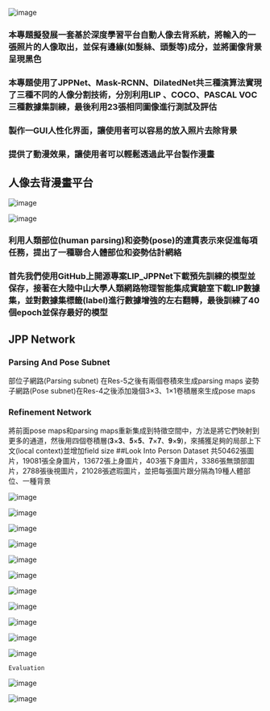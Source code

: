 ![image](https://github.com/03053020ITE/person-remove-background/blob/master/topic.PNG)

### 本專題擬發展一套基於深度學習平台自動人像去背系統，將輸入的一張照片的人像取出，並保有邊緣(如髮絲、頭髮等)成分，並將圖像背景呈現黑色
### 本專題使用了JPPNet、Mask-RCNN、DilatedNet共三種演算法實現了三種不同的人像分割技術，分別利用LIP 、COCO、PASCAL VOC三種數據集訓練，最後利用23張相同圖像進行測試及評估
### 製作一GUI人性化界面，讓使用者可以容易的放入照片去除背景
### 提供了動漫效果，讓使用者可以輕鬆透過此平台製作漫畫

## 人像去背漫畫平台

![image](https://github.com/03053020ITE/person-remove-background/blob/master/5.PNG)

![image](https://github.com/03053020ITE/person-remove-background/blob/master/jpp1.PNG)
### 利用人類部位(human parsing)和姿勢(pose)的連貫表示來促進每項任務，提出了一種聯合人體部位和姿勢估計網絡
### 首先我們使用GitHub上開源專案LIP_JPPNet下載預先訓練的模型並保存，接著在大陸中山大學人類網路物理智能集成實驗室下載LIP數據集，並對數據集標籤(label)進行數據增強的左右翻轉，最後訓練了40個epoch並保存最好的模型
## JPP Network
### Parsing And Pose Subnet
部位子網路(Parsing subnet) 在Res-5之後有兩個卷積來生成parsing maps
姿勢子網路(Pose subnet)在Res-4之後添加幾個3×3、1×1卷積層來生成pose maps
### Refinement Network
將前面pose maps和parsing maps重新集成到特徵空間中，方法是將它們映射到更多的通道，然後用四個卷積層(𝟑×𝟑、𝟓×𝟓、𝟕×𝟕、𝟗×𝟗)，來捕獲足夠的局部上下文(local context)並增加field size
##Look Into Person Dataset
共50462張圖片，19081張全身圖片，13672張上身圖片，403張下身圖片，3386張無頭部圖片，2788張後視圖片，21028張遮瑕圖片，並把每張圖片跟分隔為19種人體部位、一種背景


![image](https://github.com/03053020ITE/person-remove-background/blob/master/jpp%2Blip.PNG)

![image](https://github.com/03053020ITE/person-remove-background/blob/master/jpp%2Blip2.PNG)

![image](https://github.com/03053020ITE/person-remove-background/blob/master/jpp%2Blip3.PNG)

![image](https://github.com/03053020ITE/person-remove-background/blob/master/mask1.PNG)

![image](https://github.com/03053020ITE/person-remove-background/blob/master/mask%2Bcoco.PNG)

![image](https://github.com/03053020ITE/person-remove-background/blob/master/mask%2Bcoco1.PNG)

![image](https://github.com/03053020ITE/person-remove-background/blob/master/mask%2Bcoco2.PNG)

![image](https://github.com/03053020ITE/person-remove-background/blob/master/dilated1.PNG)

![image](https://github.com/03053020ITE/person-remove-background/blob/master/dilated2.PNG)

![image](https://github.com/03053020ITE/person-remove-background/blob/master/dilated3.PNG)

![image](https://github.com/03053020ITE/person-remove-background/blob/master/dilated4.PNG)
                                                
```
Evaluation
```

![image](https://github.com/03053020ITE/person-remove-background/blob/master/precision.PNG)

![image](https://github.com/03053020ITE/person-remove-background/blob/master/abstract.PNG
)







